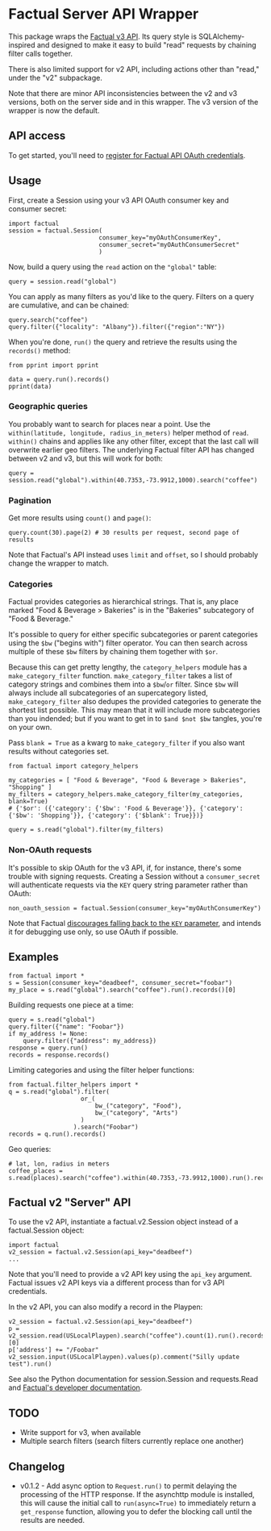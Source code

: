 # Factual Server API  Wrapper

This package wraps the [Factual v3 API][factual_docs]. Its query style is SQLAlchemy-inspired and designed
to make it easy to build "read" requests by chaining filter calls together. 

There is also limited support for v2 API, including actions other than "read," under the "v2" subpackage.

Note that there are minor API inconsistencies between the v2 and v3 versions, both on the server side 
and in this wrapper. The v3 version of the wrapper is now the default.

## API access

To get started, you'll need to [register for Factual API OAuth credentials][factual_signup]. 

## Usage

First, create a Session using your v3 API OAuth consumer key and consumer secret:

    import factual
	session = factual.Session(
                             consumer_key="myOAuthConsumerKey",
                             consumer_secret="myOAuthConsumerSecret"
                             )

Now, build a query using the `read` action on the `"global"` table:

    query = session.read("global")

You can apply as many filters as you'd like to the query. Filters on a query are cumulative, and can be chained:

    query.search("coffee")
	query.filter({"locality": "Albany"}).filter({"region":"NY"})

When you're done, `run()` the query and retrieve the results using the `records()` method:

	from pprint import pprint
    
    data = query.run().records()
	pprint(data)

### Geographic queries

You probably want to search for places near a point. Use the `within(latitude, longitude, radius_in_meters)` 
helper method of `read`.  `within()` chains and applies like any other filter, except that the
last call will overwrite earlier geo filters.  The underlying Factual filter API has changed between v2 and v3, but 
this will work for both:

    query = session.read("global").within(40.7353,-73.9912,1000).search("coffee")

### Pagination

Get more results using `count()` and `page()`: 

    query.count(30).page(2) # 30 results per request, second page of results

Note that Factual's API instead uses `limit` and `offset`, so I should probably change the wrapper to match.

### Categories

Factual provides categories as hierarchical strings. That is, any place marked "Food & Beverage > Bakeries" 
is in the "Bakeries" subcategory of "Food & Beverage." 

It's possible to query for either specific subcategories or parent categories using the `$bw` 
("begins with") filter operator.  You can then search across multiple of these `$bw` filters by 
chaining them together with `$or`.

Because this can get pretty lengthy, the `category_helpers` module has a `make_category_filter` function. 
`make_category_filter` takes a list of category strings and combines them into a `$bw`/`or` filter.
Since `$bw` will always include all subcategories of an supercategory listed, `make_category_filter` also
dedupes the provided categories to generate the shortest list possible. This may mean that it will include more 
subcategories than you indended; but if you want to get in to `$and $not $bw` tangles, you're on your own. 

Pass `blank = True` as a kwarg to `make_category_filter` if you also want results without categories set.

    from factual import category_helpers

	my_categories = [ "Food & Beverage", "Food & Beverage > Bakeries", "Shopping" ]
	my_filters = category_helpers.make_category_filter(my_categories, blank=True)
    # {'$or': ({'category': {'$bw': 'Food & Beverage'}}, {'category': {'$bw': 'Shopping'}}, {'category': {'$blank': True}})}

	query = s.read("global").filter(my_filters)

### Non-OAuth requests

It's possible to skip OAuth for the v3 API, if, for instance, there's some trouble with 
signing requests. Creating a Session without a `consumer_secret` will authenticate
requests via the `KEY` query string parameter rather than OAuth:

    non_oauth_session = factual.Session(consumer_key="myOAuthConsumerKey")

Note that Factual [discourages falling back to the `KEY` parameter][factual_requests_KEY], 
and intends it for debugging use only, so use OAuth if possible.

## Examples

    from factual import *
    s = Session(consumer_key="deadbeef", consumer_secret="foobar")
    my_place = s.read("global").search("coffee").run().records()[0]
    
Building requests one piece at a time:

    query = s.read("global")
	query.filter({"name": "Foobar"})
    if my_address != None:
        query.filter({"address": my_address})
    response = query.run()
    records = response.records()
    
Limiting categories and using the filter helper functions:

    from factual.filter_helpers import *
    q = s.read("global").filter(
                        or_(
                            bw_("category", "Food"), 
                            bw_("category", "Arts")
                        )
                      ).search("Foobar")
    records = q.run().records()
    
Geo queries:

    # lat, lon, radius in meters
    coffee_places = s.read(places).search("coffee").within(40.7353,-73.9912,1000).run().records()

## Factual v2 "Server" API

To use the v2 API, instantiate a factual.v2.Session object instead of a factual.Session object:

    import factual
    v2_session = factual.v2.Session(api_key="deadbeef")
	...

Note that you'll need to provide a v2 API key using the `api_key` argument. Factual
issues v2 API keys via a different process than for v3 API credentials. 
    
In the v2 API, you can also modify a record in the Playpen:

	v2_session = factual.v2.Session(api_key="deadbeef")
    p = v2_session.read(USLocalPlaypen).search("coffee").count(1).run().records()[0]
    p['address'] += "/Foobar"
    v2_session.input(USLocalPlaypen).values(p).comment("Silly update test").run()

See also the Python documentation for session.Session and requests.Read and [Factual's developer documentation][factual_docs].

## TODO

- Write support for v3, when available
- Multiple search filters (search filters currently replace one another)

## Changelog

- v0.1.2 - Add async option to `Request.run()` to permit delaying the processing of the HTTP response.
           If the asynchttp module is installed, this will cause the initial call to `run(async=True)`
		   to immediately return a `get_response` function, allowing you to defer the blocking 
		   call until the results are needed. 

[factual_docs]: http://developer.factual.com/display/docs/Factual+Developer+APIs+Version+3
[factual_requests_KEY]: http://developer.factual.com/display/docs/Core+API+-+Oauth#CoreAPI-Oauth-KeysandSecrets
[factual_signup]: https://www.factual.com/api-keys/request

